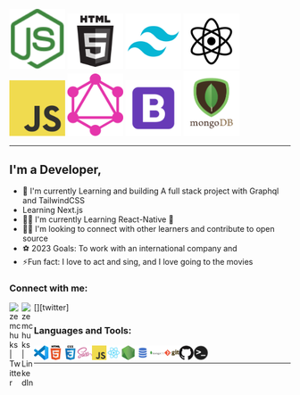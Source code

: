 

<img width='100px' src='img/node.png'></img>
<img width='100px' src='img/html.png'></img>
<img width='100px' src='img/Tailwind_CSS_Logo.svg.png'></img>
<img width='100px' src='img/reactjs.png'></img>
<img width='100px' src='img/javascript.png'></img>
<img width='100px' src='img/graphql-logo-png-transparent.png'></img>
<img width='100px' src='img/bootstrap.png'></img>
<img width='100px' src='img/mongo.png'></img>



---


## I'm a Developer,
- 👷 I'm currently Learning and building A full stack project with Graphql and TailwindCSS
- Learning Next.js
- 👩‍💻 I'm currently Learning React-Native 🤗
- 👯‍♀️ I'm looking to connect with other learners and contribute to open source
- ⚽ 2023 Goals: To work with an international company and
- ⚡Fun fact: I love to act and sing, and I love going to the movies

### Connect with me:
[<img align="left" alt="zemchuks | Twitter" width="22px" src="https://cdn.jsdelivr.net/npm/simple-icons@v3/icons/twitter.svg" />][twitter]
[<img align="left" alt="zemchuks | LinkedIn" width="22px" src="https://cdn.jsdelivr.net/npm/simple-icons@v3/icons/linkedin.svg" />][linkedin]
<br />
### Languages and Tools:

[<img align="left" alt="Visual Studio Code" width="26px" src="https://raw.githubusercontent.com/github/explore/80688e429a7d4ef2fca1e82350fe8e3517d3494d/topics/visual-studio-code/visual-studio-code.png" />][githubRepos]
[<img align="left" alt="HTML5" width="26px" src="https://raw.githubusercontent.com/github/explore/80688e429a7d4ef2fca1e82350fe8e3517d3494d/topics/html/html.png" />][githubRepos]
[<img align="left" alt="CSS3" width="26px" src="https://raw.githubusercontent.com/github/explore/80688e429a7d4ef2fca1e82350fe8e3517d3494d/topics/css/css.png" />][githubRepos]
[<img align="left" alt="Sass" width="26px" src="https://raw.githubusercontent.com/github/explore/80688e429a7d4ef2fca1e82350fe8e3517d3494d/topics/sass/sass.png" />][githubRepos]
[<img align="left" alt="JavaScript" width="26px" src="https://raw.githubusercontent.com/github/explore/80688e429a7d4ef2fca1e82350fe8e3517d3494d/topics/javascript/javascript.png" />][githubRepos]
[<img align="left" alt="React" width="26px" src="https://raw.githubusercontent.com/github/explore/80688e429a7d4ef2fca1e82350fe8e3517d3494d/topics/react/react.png" />][githubRepos]
[<img align="left" alt="Node.js" width="26px" src="https://raw.githubusercontent.com/github/explore/80688e429a7d4ef2fca1e82350fe8e3517d3494d/topics/nodejs/nodejs.png" />][githubRepos]
[<img align="left" alt="SQL" width="26px" src="https://raw.githubusercontent.com/github/explore/80688e429a7d4ef2fca1e82350fe8e3517d3494d/topics/sql/sql.png" />][githubRepos]
[<img align="left" alt="MongoDB" width="26px" src="https://raw.githubusercontent.com/github/explore/80688e429a7d4ef2fca1e82350fe8e3517d3494d/topics/mongodb/mongodb.png" />][githubRepos]
[<img align="left" alt="Git" width="26px" src="https://raw.githubusercontent.com/github/explore/80688e429a7d4ef2fca1e82350fe8e3517d3494d/topics/git/git.png" />][githubRepos]
[<img align="left" alt="GitHub" width="26px" src="https://raw.githubusercontent.com/github/explore/78df643247d429f6cc873026c0622819ad797942/topics/github/github.png" />][githubRepos]
[<img align="left" alt="HTML5" width="26px" src="https://raw.githubusercontent.com/github/explore/80688e429a7d4ef2fca1e82350fe8e3517d3494d/topics/terminal/terminal.png" />][githubRepos]

<br />

<!-- [![Top Langs](https://github-readme-stats.vercel.app/api/top-langs/?username=zemchuks&hide=html)](https://github.com/zemchuks/note-manager) -->


---
[githubRepos]: https://github.com/zemchuks
<!-- [twitter]: https://twitter.com/bruno_austane -->

[linkedin]: https://www.linkedin.com/in/bruno-ezemba
